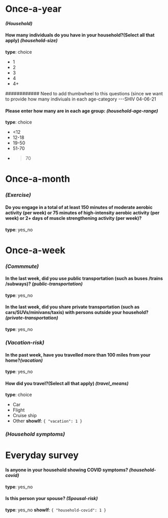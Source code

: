 # Once-a-year

#### *(Household)*
#### How many individuals do you have in your household?(Select all that apply) *(household-size)*
**type**: choice
- 1
- 2
- 3
- 4
- 4+

############ Need to add thumbwheel to this questions (since we want to provide how many indiviuals in each age-category ---SHIV 04-06-21
#### Please enter how many are in each age group:  *(household-age-range)*
**type**: choice
- <12
- 12-18
- 19-50
- 51-70
- >70

# Once-a-month

### *(Exercise)*
#### Do you engage in a total of at least 150 minutes of moderate aerobic activity (per week) or 75 minutes of high-intensity aerobic activity (per week) or 2+ days of muscle strengthening activity (per week)? 
**type**: yes_no

# Once-a-week

### *(Commmute)*
#### In the last week, did you use public transportation (such as buses /trains /subways)? *(public-transportation)*
**type**: yes_no

#### In the last week, did you share private transportation (such as cars/SUVs/minivans/taxis) with persons outside your household? *(private-transportation)*
**type**: yes_no

### *(Vacation-risk)*
#### In the past week, have you travelled more than 100 miles from your home?*(vacation)*
**type**: yes_no

#### How did you travel?(Select all that apply) *(travel_means)*
**type**: choice
- Car
- Flight
- Cruise ship
- Other
**showIf**: `{ "vacation": 1 }`

### *(Household symptoms)*
# Everyday survey

#### Is anyone in your household showing COVID symptoms?  *(household-covid)*
**type**: yes_no

#### Is this person your spouse? *(Spousal-risk)*
**type**: yes_no
**showIf**: `{ "household-covid": 1 }`

